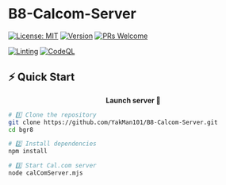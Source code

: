 # B8-Calcom-Server

[![License: MIT](https://img.shields.io/badge/License-MIT-yellow.svg?style=for-the-badge)](https://opensource.org/licenses/MIT)
[![Version](https://img.shields.io/badge/version-1.0.0-brightgreen.svg?style=for-the-badge)](CHANGELOG.md)
[![PRs Welcome](https://img.shields.io/badge/PRs-welcome-brightgreen.svg?style=for-the-badge)](CONTRIBUTING.md)

[![Linting](https://github.com/Hum2a/bgr8/actions/workflows/lint.yml/badge.svg?style=for-the-badge)](https://github.com/Hum2a/bgr8/actions/workflows/lint.yml)
[![CodeQL](https://github.com/Hum2a/bgr8/actions/workflows/code_quality.yml/badge.svg?style=for-the-badge)](https://github.com/Hum2a/bgr8/actions/workflows/code_quality.yml)


## ⚡ Quick Start

<div align="center">

**Launch server 🚀**

</div>

```bash
# 1️⃣ Clone the repository
git clone https://github.com/YakMan101/B8-Calcom-Server.git
cd bgr8

# 2️⃣ Install dependencies
npm install

# 3️⃣ Start Cal.com server
node calComServer.mjs
```